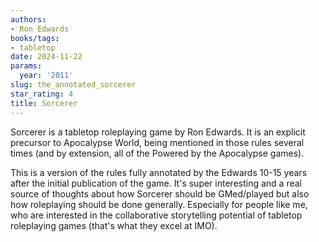 ```yaml
---
authors:
- Ron Edwards
books/tags:
- tabletop
date: 2024-11-22
params:
  year: '2011'
slug: the_annotated_sorcerer
star_rating: 4
title: Sorcerer
---
```


Sorcerer is a tabletop roleplaying game by Ron Edwards. It is an explicit precursor to Apocalypse World, being mentioned in those rules several times (and by extension, all of the Powered by the Apocalypse games).

<!--more-->

This is a version of the rules fully annotated by the Edwards 10-15 years after the initial publication of the game. It's super interesting and a real source of thoughts about how Sorcerer should be GMed/played but also how roleplaying should be done generally. Especially for people like me, who are interested in the collaborative storytelling potential of tabletop roleplaying games (that's what they excel at IMO).